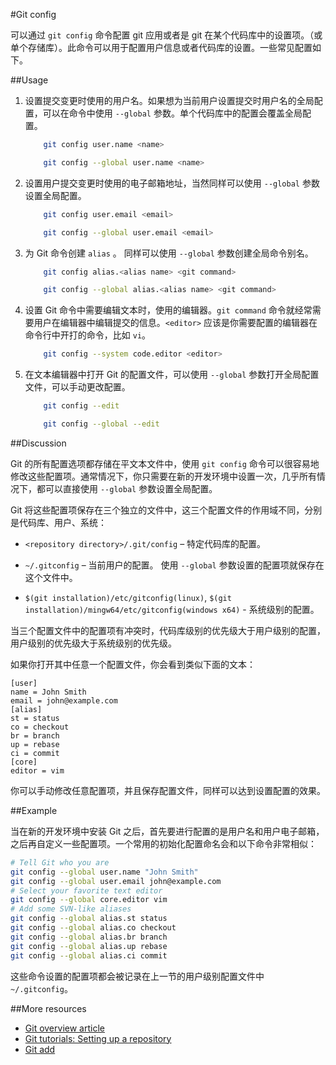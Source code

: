 #Git config

可以通过 ```git config``` 命令配置 git 应用或者是 git 在某个代码库中的设置项。（或单个存储库）。此命令可以用于配置用户信息或者代码库的设置。一些常见配置如下。

##Usage

1.  设置提交变更时使用的用户名。如果想为当前用户设置提交时用户名的全局配置，可以在命令中使用 ```--global``` 参数。单个代码库中的配置会覆盖全局配置。

    ```bash
        git config user.name <name>
    ```

    ```bash
        git config --global user.name <name>
    ```

2.  设置用户提交变更时使用的电子邮箱地址，当然同样可以使用 ```--global``` 参数设置全局配置。

    ```bash
        git config user.email <email>
    ```
    
    ```bash
        git config --global user.email <email>
    ```
3.  为 Git 命令创建 ```alias``` 。 同样可以使用 ```--global``` 参数创建全局命令别名。

    ```bash
        git config alias.<alias name> <git command>
    ```
    
    ```bash
        git config --global alias.<alias name> <git command>
    ```
4.  设置 Git 命令中需要编辑文本时，使用的编辑器。```git command``` 命令就经常需要用户在编辑器中编辑提交的信息。```<editor>``` 应该是你需要配置的编辑器在命令行中开打的命令，比如 ```vi```。

    ```bash
        git config --system code.editor <editor>
    ```

5.  在文本编辑器中打开 Git 的配置文件，可以使用 ```--global``` 参数打开全局配置文件，可以手动更改配置。

    ```bash
        git config --edit
    ```
    
    ```bash
        git config --global --edit
    ```

##Discussion

Git 的所有配置选项都存储在平文本文件中，使用 ```git config``` 命令可以很容易地修改这些配置项。通常情况下，你只需要在新的开发环境中设置一次，几乎所有情况下，都可以直接使用 ```--global``` 参数设置全局配置。

Git 将这些配置项保存在三个独立的文件中，这三个配置文件的作用域不同，分别是代码库、用户、系统：

- ```<repository directory>/.git/config``` – 特定代码库的配置。

- ```~/.gitconfig``` – 当前用户的配置。 使用 ```--global``` 参数设置的配置项就保存在这个文件中。

- ```$(git installation)/etc/gitconfig(linux)```, ```$(git installation)/mingw64/etc/gitconfig(windows x64)``` - 系统级别的配置。

当三个配置文件中的配置项有冲突时，代码库级别的优先级大于用户级别的配置，用户级别的优先级大于系统级别的优先级。

如果你打开其中任意一个配置文件，你会看到类似下面的文本：

```
[user] 
name = John Smith
email = john@example.com
[alias]
st = status
co = checkout
br = branch
up = rebase
ci = commit
[core]
editor = vim
```

你可以手动修改任意配置项，并且保存配置文件，同样可以达到设置配置的效果。

##Example

当在新的开发环境中安装 Git 之后，首先要进行配置的是用户名和用户电子邮箱，之后再自定义一些配置项。一个常用的初始化配置命名会和以下命令非常相似：

```bash
# Tell Git who you are
git config --global user.name "John Smith"
git config --global user.email john@example.com
# Select your favorite text editor
git config --global core.editor vim
# Add some SVN-like aliases
git config --global alias.st status
git config --global alias.co checkout
git config --global alias.br branch
git config --global alias.up rebase
git config --global alias.ci commit
```

这些命令设置的配置项都会被记录在上一节的用户级别配置文件中 ```~/.gitconfig```。

##More resources

- [Git overview article][1]
- [Git tutorials: Setting up a repository][2]
- [Git add][3]

<!-- Links -->
[1]: ./git-articles-overview.md
[2]: https://www.atlassian.com/git/tutorials/setting-up-a-repository/git-init
[3]: ./git-command-git-add.md